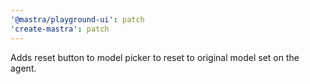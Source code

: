 ```yaml
---
'@mastra/playground-ui': patch
'create-mastra': patch
---
```


Adds reset button to model picker to reset to original model set on the agent.
